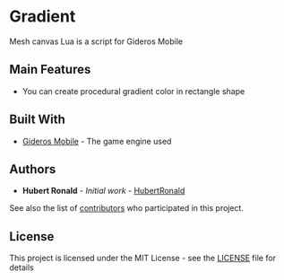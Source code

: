 # Gradient
Mesh canvas Lua is a script for Gideros Mobile

## Main Features
* You can create procedural gradient color in rectangle shape
<p align="center">
<a href="https://github.com/HubertRonald/Gradient/blob/master/Results/RegularPolygons.png" title="RegularPolygons"/></a></p>

## Built With

* [Gideros Mobile](http://giderosmobile.com//) - The game engine used

## Authors

* **Hubert Ronald** - *Initial work* - [HubertRonald](https://github.com/HubertRonald)

See also the list of [contributors](https://github.com/HubertRonald/Gradient/contributors) who participated in this project.

## License

This project is licensed under the MIT License - see the [LICENSE](LICENSE) file for details

